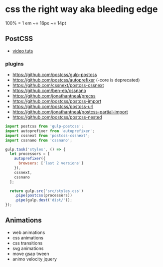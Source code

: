 # css the right way aka bleeding edge

100% = 1 em ~= 16px ~= 14pt

## PostCSS

- [video tuts](http://leveluptuts.com/tutorials/postcss-tutorials/)

### plugins

- https://github.com/postcss/gulp-postcss
- https://github.com/postcss/autoprefixer (-core is deprecated)
- https://github.com/cssnext/postcss-cssnext
- https://github.com/ben-eb/cssnano
- https://github.com/jonathantneal/precss
- https://github.com/postcss/postcss-import
- https://github.com/postcss/postcss-url
- https://github.com/jonathantneal/postcss-partial-import
- https://github.com/postcss/postcss-nested

```javascript
import postcss from 'gulp-postcss';
import autoprefixer from 'autoprefixer';
import cssnext from 'postcss-cssnext';
import cssnano from 'cssnano';

gulp.task('styles', () => {
  let processors = [
    autoprefixer({
      browsers: ['last 2 versions']
    }),
    cssnext,
    cssnano
  ];

  return gulp.src('src/styles.css')
    .pipe(postcss(processors))
    .pipe(gulp.dest('dist/'));
});
```

## Animations

- web animations
- css animations
- css transitions
- svg animations
- move gsap tween
- animo velocity jquery
